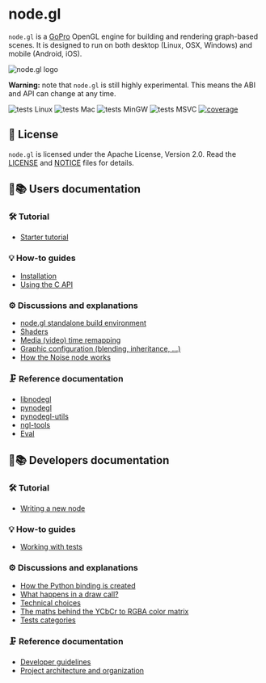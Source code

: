 node.gl
=======

`node.gl` is a [GoPro][gopro] OpenGL engine for building and rendering
graph-based scenes. It is designed to run on both desktop (Linux, OSX, Windows)
and mobile (Android, iOS).

![node.gl logo](/doc/nodegl.png)

**Warning:** note that `node.gl` is still highly experimental. This means the ABI
and API can change at any time.

![tests Linux](https://github.com/gopro/gopro-lib-node.gl/workflows/tests%20Linux/badge.svg)
![tests Mac](https://github.com/gopro/gopro-lib-node.gl/workflows/tests%20Mac/badge.svg)
![tests MinGW](https://github.com/gopro/gopro-lib-node.gl/workflows/tests%20MinGW/badge.svg)
![tests MSVC](https://github.com/gopro/gopro-lib-node.gl/workflows/tests%20MSVC/badge.svg)
[![coverage](https://codecov.io/gh/gopro/gopro-lib-node.gl/branch/master/graph/badge.svg)](https://codecov.io/gh/gopro/gopro-lib-node.gl)

[gopro]: https://gopro.com/


## 📜 License

`node.gl` is licensed under the Apache License, Version 2.0. Read the
[LICENSE][license] and [NOTICE][notice] files for details.

[license]: /LICENSE
[notice]: /NOTICE

## 👤📚 Users documentation

### 🛠 Tutorial

- [Starter tutorial][usr-tuto-start]

### 💡 How-to guides

- [Installation][usr-howto-install]
- [Using the C API][usr-howto-c-api]

### ⚙️ Discussions and explanations

- [node.gl standalone build environment][usr-expl-ngl-env]
- [Shaders][usr-expl-shaders]
- [Media (video) time remapping][usr-expl-time-remap]
- [Graphic configuration (blending, inheritance, ...)][usr-expl-graphicconfig]
- [How the Noise node works][usr-expl-noise]

### 🗜 Reference documentation

- [libnodegl][usr-ref-libnodegl]
- [pynodegl][usr-ref-pynodegl]
- [pynodegl-utils][usr-ref-pynodegl-utils]
- [ngl-tools][usr-ref-ngl-tools]
- [Eval][usr-ref-eval]


## 👷📚 Developers documentation

### 🛠 Tutorial

- [Writing a new node][dev-tuto-write-new-node]

### 💡 How-to guides

- [Working with tests][dev-howto-tests]

### ⚙️ Discussions and explanations

- [How the Python binding is created][dev-expl-pynodegl]
- [What happens in a draw call?][dev-expl-draw-call]
- [Technical choices][dev-expl-techchoices]
- [The maths behind the YCbCr to RGBA color matrix][dev-expl-colormatrix]
- [Tests categories][dev-expl-tests-categories]

### 🗜 Reference documentation

- [Developer guidelines][dev-ref-developers]
- [Project architecture and organization][dev-ref-archi]


[usr-tuto-start]:            /doc/usr/tuto/start.md
[usr-howto-install]:         /doc/usr/howto/installation.md
[usr-howto-c-api]:           /doc/usr/howto/c-api.md
[usr-expl-ngl-env]:          /doc/usr/expl/ngl-env.md
[usr-expl-shaders]:          /doc/usr/expl/shaders.md
[usr-expl-time-remap]:       /doc/usr/expl/media-time-remapping.md
[usr-expl-graphicconfig]:    /doc/usr/expl/graphicconfig.md
[usr-expl-noise]:            /doc/usr/expl/noise.md
[usr-ref-libnodegl]:         /libnodegl/doc/libnodegl.md
[usr-ref-pynodegl]:          /doc/usr/ref/pynodegl.md
[usr-ref-pynodegl-utils]:    /doc/usr/ref/pynodegl-utils.md
[usr-ref-ngl-tools]:         /doc/usr/ref/ngl-tools.md
[usr-ref-eval]:              /doc/usr/ref/eval.md

[dev-tuto-write-new-node]:   /doc/dev/tuto/write-new-node.md
[dev-howto-tests]:           /doc/dev/howto/tests.md
[dev-expl-pynodegl]:         /doc/dev/expl/pynodegl.md
[dev-expl-draw-call]:        /doc/dev/expl/draw-call.md
[dev-expl-techchoices]:      /doc/dev/expl/techchoices.md
[dev-expl-colormatrix]:      /doc/dev/expl/colormatrix.md
[dev-expl-tests-categories]: /doc/dev/expl/tests-categories.md
[dev-ref-developers]:        /doc/dev/ref/developers.md
[dev-ref-archi]:             /doc/dev/ref/architecture.md

